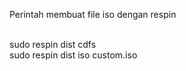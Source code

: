 Perintah membuat file iso dengan respin

<br>sudo respin dist cdfs
<br>sudo respin dist iso custom.iso